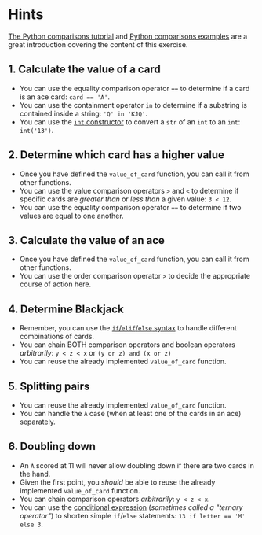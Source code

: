 # Hints

[The Python comparisons tutorial][python comparisons tutorial] and [Python comparisons examples][python comparisons examples] are a great introduction covering the content of this exercise.

## 1. Calculate the value of a card

-   You can use the equality comparison operator `==` to determine if a card is an ace card: `card == 'A'`.
-   You can use the containment operator `in` to determine if a substring is contained inside a string: `'Q' in 'KJQ'`.
-   You can use the [`int` constructor][int constructor] to convert a `str` of an `int` to an `int`: `int('13')`.

## 2. Determine which card has a higher value

-   Once you have defined the `value_of_card` function, you can call it from other functions.
-   You can use the value comparison operators `>` and `<` to determine if specific cards are _greater than_ or _less than_ a given value: `3 < 12`.
-   You can use the equality comparison operator `==` to determine if two values are equal to one another.

## 3. Calculate the value of an ace

-   Once you have defined the `value_of_card` function, you can call it from other functions.
-   You can use the order comparison operator `>` to decide the appropriate course of action here.

## 4. Determine Blackjack

-   Remember, you can use the [`if`/`elif`/`else` syntax][if syntax] to handle different combinations of cards.
-   You can chain BOTH comparison operators and boolean operators _arbitrarily_: `y < z < x` or `(y or z) and (x or z)`
-   You can reuse the already implemented `value_of_card` function.

## 5. Splitting pairs

-   You can reuse the already implemented `value_of_card` function.
-   You can handle the `A` case (when at least one of the cards in an ace) separately.

## 6. Doubling down

-   An `A` scored at 11 will never allow doubling down if there are two cards in the hand.
-   Given the first point, you _should_ be able to reuse the already implemented `value_of_card` function.
-   You can chain comparison operators _arbitrarily_: `y < z < x`.
-   You can use the [conditional expression][conditional expression] (_sometimes called a "ternary operator"_)
    to shorten simple `if`/`else` statements: `13 if letter == 'M' else 3`.

[conditional expression]: https://docs.python.org/3/reference/expressions.html#conditional-expressions

[if syntax]: https://docs.python.org/3/tutorial/controlflow.html#if-statements

[int constructor]: https://docs.python.org/3/library/functions.html#int

[python comparisons examples]: https://www.tutorialspoint.com/python/comparison_operators_example.htm

[python comparisons tutorial]: https://docs.python.org/3/reference/expressions.html#comparisons
